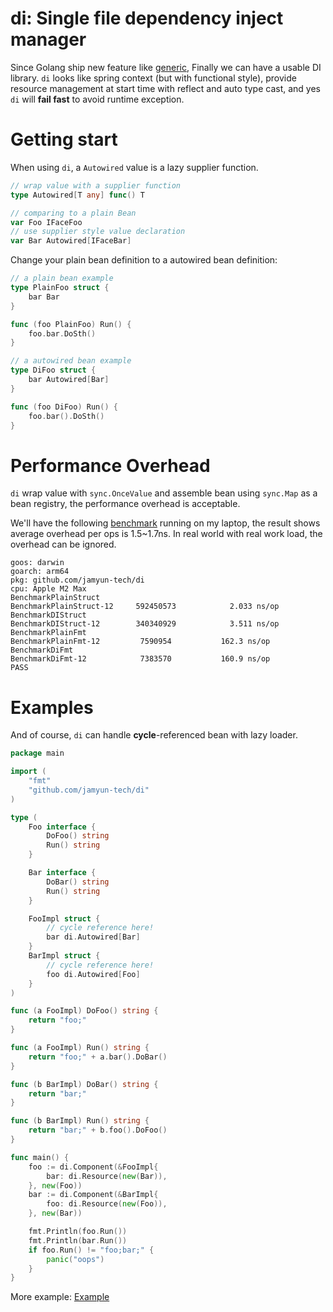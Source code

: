 # di: Single file dependency inject manager

Since Golang ship new feature like [generic](https://go.dev/doc/tutorial/generics), Finally we can have a usable DI library.
`di` looks like spring context (but with functional style), provide resource management at start time with reflect and 
auto type cast, and yes `di` will **fail fast** to avoid runtime exception.

# Getting start

When using `di`, a `Autowired` value is a lazy supplier function.

```go
// wrap value with a supplier function
type Autowired[T any] func() T

// comparing to a plain Bean
var Foo IFaceFoo
// use supplier style value declaration
var Bar Autowired[IFaceBar]
```

Change your plain bean definition to a autowired bean definition:

```go
// a plain bean example
type PlainFoo struct {
	bar Bar
}

func (foo PlainFoo) Run() {
	foo.bar.DoSth()
}

// a autowired bean example
type DiFoo struct {
	bar Autowired[Bar]
}

func (foo DiFoo) Run() {
	foo.bar().DoSth()
}
```

# Performance Overhead

`di` wrap value with `sync.OnceValue` and assemble bean using `sync.Map` as a bean registry, the performance overhead is
acceptable.

We'll have the following [benchmark](https://github.com/jamyun-tech/di/blob/main/di_bench_test.go) running on my laptop, the
result shows average overhead per ops is 1.5~1.7ns. In real world with real work load, the overhead can be ignored.

```shell
goos: darwin
goarch: arm64
pkg: github.com/jamyun-tech/di
cpu: Apple M2 Max
BenchmarkPlainStruct
BenchmarkPlainStruct-12    	592450573	         2.033 ns/op
BenchmarkDIStruct
BenchmarkDIStruct-12       	340340929	         3.511 ns/op
BenchmarkPlainFmt
BenchmarkPlainFmt-12       	 7590954	       162.3 ns/op
BenchmarkDiFmt
BenchmarkDiFmt-12          	 7383570	       160.9 ns/op
PASS
```

# Examples

And of course, `di` can handle **cycle**-referenced bean with lazy loader.

```go
package main

import (
	"fmt"
	"github.com/jamyun-tech/di"
)

type (
	Foo interface {
		DoFoo() string
		Run() string
	}

	Bar interface {
		DoBar() string
		Run() string
	}

	FooImpl struct {
		// cycle reference here!
		bar di.Autowired[Bar]
	}
	BarImpl struct {
		// cycle reference here!
		foo di.Autowired[Foo]
	}
)

func (a FooImpl) DoFoo() string {
	return "foo;"
}

func (a FooImpl) Run() string {
	return "foo;" + a.bar().DoBar()
}

func (b BarImpl) DoBar() string {
	return "bar;"
}

func (b BarImpl) Run() string {
	return "bar;" + b.foo().DoFoo()
}

func main() {
	foo := di.Component(&FooImpl{
		bar: di.Resource(new(Bar)),
	}, new(Foo))
	bar := di.Component(&BarImpl{
		foo: di.Resource(new(Foo)),
	}, new(Bar))

	fmt.Println(foo.Run())
	fmt.Println(bar.Run())
	if foo.Run() != "foo;bar;" {
		panic("oops")
	}
}
```

More example: [Example](https://github.com/jamyun-tech/di/tree/main/example)
